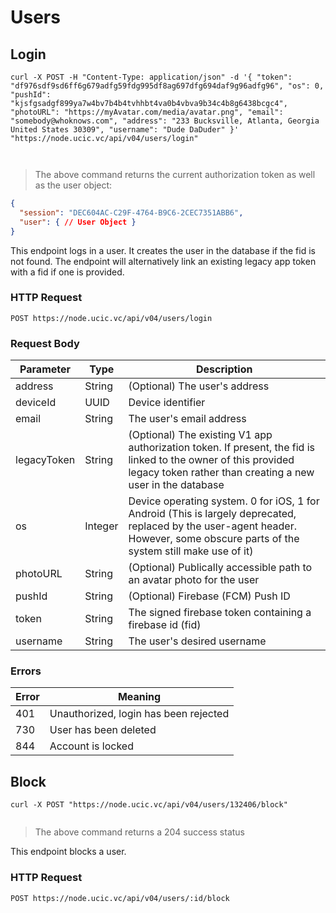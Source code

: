 # Users

## Login

```shell
curl -X POST -H "Content-Type: application/json" -d '{ "token": "df976sdf9sd6ff6g679adfg59fdg995df8ag697dfg694daf9g96adfg96", "os": 0, "pushId": "kjsfgsadgf899ya7w4bv7b4b4tvhhbt4va0b4vbva9b34c4b8g6438bcgc4", "photoURL": "https://myAvatar.com/media/avatar.png", "email": "somebody@whoknows.com", "address": "233 Bucksville, Atlanta, Georgia United States 30309", "username": "Dude DaDuder" }' "https://node.ucic.vc/api/v04/users/login"


```
```javascript
```

> The above command returns the current authorization token as well as the user object:

```json
{
  "session": "DEC604AC-C29F-4764-B9C6-2CEC7351ABB6",
  "user": { // User Object }
}
```

This endpoint logs in a user.  It creates the user in the database if the fid is not found.  The endpoint will alternatively link an existing legacy app token with a fid if one is provided.

### HTTP Request

`POST https://node.ucic.vc/api/v04/users/login`

### Request Body

Parameter | Type | Description
--------- | ---- | -----------
address | String | (Optional) The user's address
deviceId | UUID | Device identifier
email | String | The user's email address
legacyToken | String | (Optional)  The existing V1 app authorization token.  If present, the fid is linked to the owner of this provided legacy token rather than creating a new user in the database
os | Integer | Device operating system.  0 for iOS, 1 for Android (This is largely deprecated, replaced by the user-agent header.  However, some obscure parts of the system still make use of it)
photoURL | String | (Optional) Publically accessible path to an avatar photo for the user
pushId | String | (Optional) Firebase (FCM) Push ID
token | String | The signed firebase token containing a firebase id (fid)
username | String | The user's desired username

### Errors
Error | Meaning
---------- | -------
401 | Unauthorized, login has been rejected
730 | User has been deleted
844 | Account is locked


## Block

```shell
curl -X POST "https://node.ucic.vc/api/v04/users/132406/block"
```
```javascript
```

> The above command returns a 204 success status


This endpoint blocks a user.


### HTTP Request

`POST https://node.ucic.vc/api/v04/users/:id/block`

